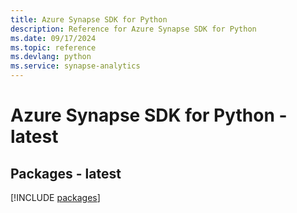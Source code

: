 ```yaml
---
title: Azure Synapse SDK for Python
description: Reference for Azure Synapse SDK for Python
ms.date: 09/17/2024
ms.topic: reference
ms.devlang: python
ms.service: synapse-analytics
---
```

# Azure Synapse SDK for Python - latest
## Packages - latest
[!INCLUDE [packages](synapse-index.md)]